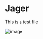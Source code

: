 # Jager
This is a test file

![image](https://i.pinimg.com/736x/9d/9d/f4/9d9df414224084342a0dc7562b5ef766.jpg)
